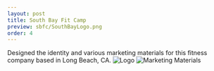 ```yaml
---
layout: post
title: South Bay Fit Camp
preview: sbfc/SouthBayLogo.png
order: 4
---
```

Designed the identity and various marketing materials for this fitness company based in Long Beach, CA.
![Logo](SouthBayLogo.png)
![Marketing Materials](4sbfc.png)
